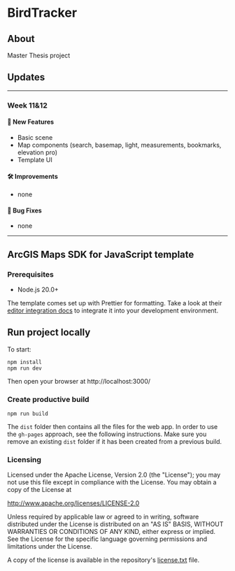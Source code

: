# BirdTracker

## About
Master Thesis project

## Updates
---
### Week 11&12

#### 🚀 New Features
- Basic scene
- Map components (search, basemap, light, measurements, bookmarks, elevation pro)
- Template UI
  
#### 🛠 Improvements
- none

#### 🐛 Bug Fixes
- none
---

## ArcGIS Maps SDK for JavaScript template

### Prerequisites

- Node.js 20.0+

The template comes set up with Prettier for formatting. Take a look at their [editor integration docs](https://prettier.io/docs/en/editors) to integrate it into your development environment.

## Run project locally

To start:
```
npm install
npm run dev
```
Then open your browser at http://localhost:3000/

### Create productive build

```
npm run build
```
The `dist` folder then contains all the files for the web app.
In order to use the `gh-pages` approach, see the following instructions. Make sure you remove an existing `dist` folder if it has been created from a previous build.

### Licensing

Licensed under the Apache License, Version 2.0 (the "License");
you may not use this file except in compliance with the License.
You may obtain a copy of the License at

http://www.apache.org/licenses/LICENSE-2.0

Unless required by applicable law or agreed to in writing, software
distributed under the License is distributed on an "AS IS" BASIS,
WITHOUT WARRANTIES OR CONDITIONS OF ANY KIND, either express or implied.
See the License for the specific language governing permissions and
limitations under the License.

A copy of the license is available in the repository's [license.txt](./license.txt) file.
